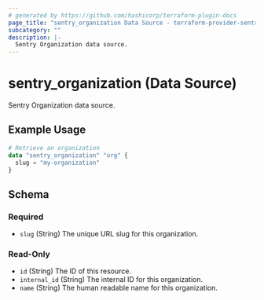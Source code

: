 ```yaml
---
# generated by https://github.com/hashicorp/terraform-plugin-docs
page_title: "sentry_organization Data Source - terraform-provider-sentry"
subcategory: ""
description: |-
  Sentry Organization data source.
---
```


# sentry_organization (Data Source)

Sentry Organization data source.

## Example Usage

```terraform
# Retrieve an organization
data "sentry_organization" "org" {
  slug = "my-organization"
}
```

<!-- schema generated by tfplugindocs -->
## Schema

### Required

- `slug` (String) The unique URL slug for this organization.

### Read-Only

- `id` (String) The ID of this resource.
- `internal_id` (String) The internal ID for this organization.
- `name` (String) The human readable name for this organization.
